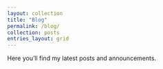 ```yaml
---
layout: collection
title: "Blog"
permalink: /blog/
collection: posts
entries_layout: grid
---
```

Here you’ll find my latest posts and announcements.
